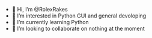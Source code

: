 - 👋 Hi, I’m @RolexRakes
- 👀 I’m interested in Python GUI and general devoloping
- 🌱 I’m currently learning Python
- 💞️ I’m looking to collaborate on nothing at the moment

<!---
RolexRakes/RolexRakes is a ✨ special ✨ repository because its `README.md` (this file) appears on your GitHub profile.
You can click the Preview link to take a look at your changes.
--->
